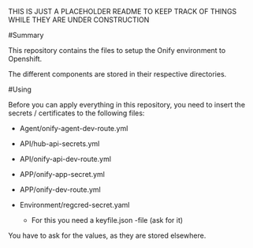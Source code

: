 THIS IS JUST A PLACEHOLDER README TO KEEP TRACK OF THINGS WHILE THEY ARE UNDER CONSTRUCTION


#Summary

This repository contains the files to setup the Onify environment to Openshift.

The different components are stored in their respective directories.


#Using

Before you can apply everything in this repository, you need to insert the secrets / certificates to the following files:

- Agent/onify-agent-dev-route.yml

- API/hub-api-secrets.yml
- API/onify-api-dev-route.yml

- APP/onify-app-secret.yml
- APP/onify-dev-route.yml

- Environment/regcred-secret.yaml
    - For this you need a keyfile.json -file (ask for it)


You have to ask for the values, as they are stored elsewhere.